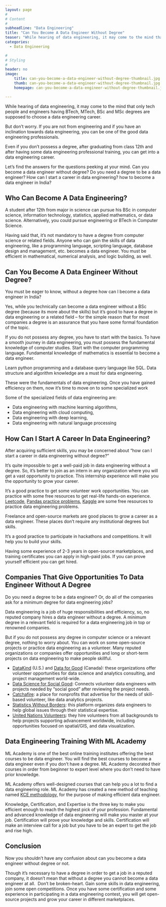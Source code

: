 ```yaml
---
layout: page
#
# Content
#
subheadline: "Data Engineering"
title: "Can You Become A Data Engineer Without Degree"
teaser: "While hearing of data engineering, it may come to the mind that only tech people and engineers having BTech, MTech, BSc and MSc degrees are supposed to choose a data engineering career.But don’t worry. If you are not from engineering and if you h"
categories:
  - Data Engineering

#
# Styling
#
header: no
image:
    title: can-you-become-a-data-engineer-without-degree-thumbnail.jpg
    thumb: can-you-become-a-data-engineer-without-degree-thumbnail.jpg
    homepage: can-you-become-a-data-engineer-without-degree-thumbnail.jpg

---
```


While hearing of data engineering, it may come to the mind that only tech people and engineers having BTech, MTech, BSc and MSc degrees are supposed to choose a data engineering career.


But don’t worry. If you are not from engineering and if you have an inclination towards data engineering, you can be one of the good data engineering professionals.


Even if you don’t possess a degree, after graduating from class 12th and after having some data engineering professional training, you can get into a data engineering career.


Let’s find the answers for the questions peeking at your mind. Can you become a data engineer without degree? Do you need a degree to be a data engineer? How can I start a career in data engineering? how to become a data engineer in India?


**Who Can Become A Data Engineering?**
--------------------------------------


A student after 12th from major in science can pursue his BSc in computer science, information technology, statistics, applied mathematics, or data science. Alternatively, you could pursue engineering or BTech in Computer Science.


Having said that, it’s not mandatory to have a degree from computer science or related fields. Anyone who can gain the skills of data engineering, like a programming language, scripting language, database design and management, etc. becomes a data engineer. You must be efficient in mathematical, numerical analysis, and logic building, as well.


**Can You Become A Data Engineer Without Degree?**
--------------------------------------------------


You must be eager to know, without a degree how can I become a data engineer in India?


Yes, while you technically can become a data engineer without a BSc degree (because its more about the skills) but it’s good to have a degree in data engineering or a related field – for the simple reason that for most companies a degree is an assurance that you have some formal foundation of the topic.


If you do not possess any degree, you have to start with the basics. To have a smooth journey in data engineering, you must possess the fundamental knowledge of computer studies. Start with the computer programming language. Fundamental knowledge of mathematics is essential to become a data engineer.


Learn python programming and a database query language like SQL. Data structure and algorithm knowledge are a must for data engineering.


These were the fundamentals of data engineering. Once you have gained efficiency on them, now it’s time to move on to some specialized work


Some of the specialized fields of data engineering are:


* Data engineering with machine learning algorithms,
* Data engineering with cloud computing,
* Data engineering with deep learning,
* Data engineering with natural language processing


**How Can I Start A Career In Data Engineering?**
-------------------------------------------------


After acquiring sufficient skills, you may be concerned about “how can I start a career in data engineering without degree?”


It’s quite impossible to get a well-paid job in data engineering without a degree. So, it’s better to join as an intern in any organization where you will get a vast opportunity to practice. This internship experience will make you the opportunity to grow your career.


It’s a good practice to get some volunteer work opportunities. You can practice with some free resources to get real-life hands-on experience. [Leetcode](https://leetcode.com/problemset/database/), [Pandas practice problems](https://github.com/guipsamora/pandas_exercises), [Kaggle](https://www.kaggle.com/) are some free resources to practice data engineering problems.


Freelance and open-source markets are good places to grow a career as a data engineer. These places don’t require any institutional degrees but skills.


It’s a good practice to participate in hackathons and competitions. It will help you to build your skills.


Having some experience of 2-3 years in open-source marketplaces, and training certificates you can apply in high-paid jobs. If you can prove yourself efficient you can get hired.


**Companies That Give Opportunities To Data Engineer Without A Degree**
-----------------------------------------------------------------------


Do you need a degree to be a data engineer? Or, do all of the companies ask for a minimum degree for data engineering jobs?


Data engineering is a job of huge responsibilities and efficiency, so, no reputed company hires a data engineer without a degree. A minimum degree in a relevant field is required for a data engineering job in top or renowned companies.


But if you do not possess any degree in computer science or a relevant degree, nothing to worry about. You can work on some open-source projects or practice data engineering as a volunteer. Many reputed organizations or companies offer opportunities and long or short-term projects on data engineering to make people skillful.


* [DataKind](https://www.datakind.org/do-good-with-data) (U.S.) and [Data for Good](https://dataforgood.ca/) (Canada): these organizations offer volunteer opportunities for data science and analytics consulting, and project management world-wide.
* [Data Science for Social Good](https://www.solveforgood.org/): Connects volunteer data engineers with projects needed by “social good” after reviewing the project needs.
* [Catchafire](https://www.catchafire.org/): a place for nonprofits that advertise for the needs of skill-based volunteer, like data analytics projects.
* [Statistics Without Borders](https://swb.wildapricot.org/page-1075198): this platform organizes data engineers to help global issues through their statistical expertise.
* [United Nations Volunteers](https://www.onlinevolunteering.org/en): they hire volunteers from all backgrounds to help projects supporting advancement worldwide, including opportunities focused on spatial/GIS, and data visualization.


**Data Engineering Training With ML Academy**
---------------------------------------------


ML Academy is one of the best online training institutes offering the best courses to be data engineer. You will find the best courses to become a data engineer even if you don’t have a degree. ML Academy decorated their courses in order from beginner to expert level where you don’t need to have prior knowledge.


ML Academy offers well-designed courses that can help you a lot to find a data engineering role. ML Academy has created a new method of teaching named [KCE methodology](https://mlacademy.io/kce-process), for the purpose of making efficient data engineer.


Knowledge, Certification, and Expertise is the three key to make you efficient enough to reach the highest pick of your profession. Fundamental and advanced knowledge of data engineering will make you master at your job. Certification will prove your knowledge and skills. Certification will make an interview call for a job but you have to be an expert to get the job and rise high.


**Conclusion**
--------------


Now you shouldn’t have any confusion about can you become a data engineer without degree or not.


Though it’s necessary to have a degree in order to get a job in a reputed company, it doesn’t mean that without a degree you cannot become a data engineer at all.  Don’t be broken-heart. Gain some skills in data engineering, join some open competitions. Once you have some certification and some experience in participating in a data engineering contest, you will get open-source projects and grow your career in different marketplaces.


